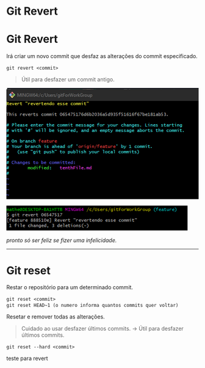# Git Revert
# Git Revert
Irá criar um novo commit que desfaz as alterações do commit especificado.
```
git revert <commit>
```
> Útil para desfazer um commit antigo.

![Aplicando o código](./gitRevert.png)

![Uma das iterações que podem ocorrer só escrever na ultima linha ':-q + enter' pra sair](./gitRevertTwo.png)

_pronto só ser feliz se fizer uma infelicidade._

---

# Git reset
Restar o repositório para um determinado commit.
```
git reset <commit>
git reset HEAD~1 (o numero informa quantos commits quer voltar)
```

Resetar e remover todas as alterações.
> Cuidado ao usar desfazer últimos commits.
-> Útil para desfazer últimos commits.
```
git reset --hard <commit>
```
teste para revert

